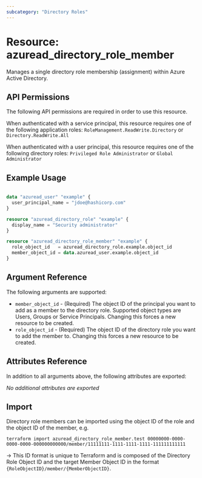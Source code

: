 ```yaml
---
subcategory: "Directory Roles"
---
```


# Resource: azuread_directory_role_member

Manages a single directory role membership (assignment) within Azure Active Directory.

## API Permissions

The following API permissions are required in order to use this resource.

When authenticated with a service principal, this resource requires one of the following application roles: `RoleManagement.ReadWrite.Directory` or `Directory.ReadWrite.All`

When authenticated with a user principal, this resource requires one of the following directory roles: `Privileged Role Administrator` or `Global Administrator`

## Example Usage

```terraform

data "azuread_user" "example" {
  user_principal_name = "jdoe@hashicorp.com"
}

resource "azuread_directory_role" "example" {
  display_name = "Security administrator"
}

resource "azuread_directory_role_member" "example" {
  role_object_id   = azuread_directory_role.example.object_id
  member_object_id = data.azuread_user.example.object_id
}
```

## Argument Reference

The following arguments are supported:

* `member_object_id` - (Required) The object ID of the principal you want to add as a member to the directory role. Supported object types are Users, Groups or Service Principals. Changing this forces a new resource to be created.
* `role_object_id` - (Required) The object ID of the directory role you want to add the member to. Changing this forces a new resource to be created.

## Attributes Reference

In addition to all arguments above, the following attributes are exported:

*No additional attributes are exported*

## Import

Directory role members can be imported using the object ID of the role and the object ID of the member, e.g.

```shell
terraform import azuread_directory_role_member.test 00000000-0000-0000-0000-000000000000/member/11111111-1111-1111-1111-111111111111
```

-> This ID format is unique to Terraform and is composed of the Directory Role Object ID and the target Member Object ID in the format `{RoleObjectID}/member/{MemberObjectID}`.
